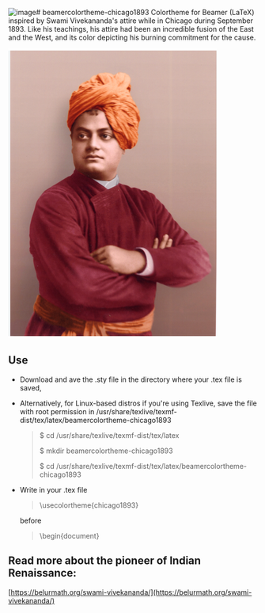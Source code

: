 ![image](https://github.com/user-attachments/assets/5aac383a-fc91-4987-bd2a-3eb021a3567d)# beamercolortheme-chicago1893
Colortheme for Beamer (LaTeX) inspired by Swami Vivekananda's attire while in Chicago during September 1893. Like his teachings, his attire had been an incredible fusion of the East and the West, and its color depicting his burning commitment for the cause.

![Swami Vivekananda](sv3.png)

## Use
- Download and ave the .sty file in the directory where your .tex file is saved,
- Alternatively, for Linux-based distros if you're using Texlive, save the file with root permission in /usr/share/texlive/texmf-dist/tex/latex/beamercolortheme-chicago1893
  
  > $ cd /usr/share/texlive/texmf-dist/tex/latex
  >
  > $ mkdir beamercolortheme-chicago1893
  >
  > $ cd /usr/share/texlive/texmf-dist/tex/latex/beamercolortheme-chicago1893
  
- Write in your .tex file
  
  > \usecolortheme{chicago1893}
  
  before

  > \begin{document}

## Read more about the pioneer of Indian Renaissance:
[https://belurmath.org/swami-vivekananda/](https://belurmath.org/swami-vivekananda/)
